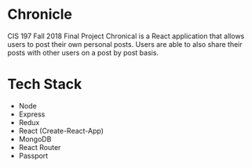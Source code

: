 # Chronicle
CIS 197 Fall 2018 Final Project
Chronical is a React application that allows users to post their own personal posts. Users are able to also share their posts with other users on a post by post basis.

# Tech Stack
- Node
- Express
- Redux
- React (Create-React-App)
- MongoDB
- React Router
- Passport
